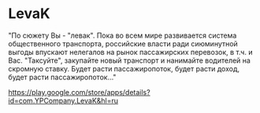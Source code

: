 # LevaK
"По сюжету Вы - "левак". Пока во всем мире развивается система общественного транспорта, российские власти ради сиюминутной выгоды впускают нелегалов на рынок пассажирских перевозок, в т.ч. и Вас. "Таксуйте", закупайте новый транспорт и нанимайте водителей на скромную ставку. Будет расти пассажиропоток, будет расти доход, будет расти пассажиропоток..."

https://play.google.com/store/apps/details?id=com.YPCompany.LevaK&hl=ru
